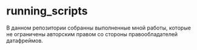 # running_scripts

В данном репозитории собранны выполненные мной работы, которые не ограничены авторским правом со стороны правообладателей датафреймов.
